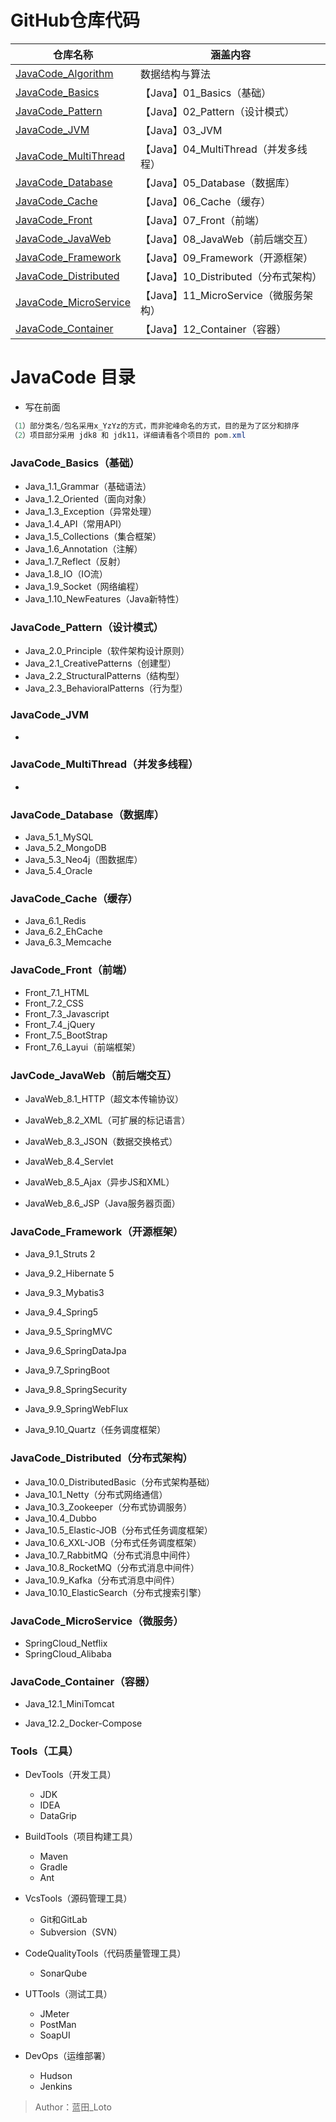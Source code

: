 # GitHub仓库代码

| 仓库名称                                                     | 涵盖内容                              |
| ------------------------------------------------------------ | ------------------------------------- |
| [JavaCode_Algorithm](https://github.com/shorfng/JavaCode_Algorithm) | 数据结构与算法                        |
| [JavaCode_Basics](https://github.com/shorfng/JavaCode_Basics) | 【Java】01_Basics（基础）             |
| [JavaCode_Pattern](https://github.com/shorfng/JavaCode_Pattern) | 【Java】02_Pattern（设计模式）        |
| [JavaCode_JVM](https://github.com/shorfng/JavaCode_JVM)      | 【Java】03_JVM                        |
| [JavaCode_MultiThread](https://github.com/shorfng/JavaCode_MultiThread) | 【Java】04_MultiThread（并发多线程）  |
| [JavaCode_Database](https://github.com/shorfng/JavaCode_Database) | 【Java】05_Database（数据库）         |
| [JavaCode_Cache](https://github.com/shorfng/JavaCode_Cache)  | 【Java】06_Cache（缓存）              |
| [JavaCode_Front](https://github.com/shorfng/JavaCode_Front)  | 【Java】07_Front（前端）              |
| [JavaCode_JavaWeb](https://github.com/shorfng/JavaCode_JavaWeb) | 【Java】08_JavaWeb（前后端交互）      |
| [JavaCode_Framework](https://github.com/shorfng/JavaCode_Framework) | 【Java】09_Framework（开源框架）      |
| [JavaCode_Distributed](https://github.com/shorfng/JavaCode_Distributed) | 【Java】10_Distributed（分布式架构）  |
| [JavaCode_MicroService](https://github.com/shorfng/JavaCode_MicroService) | 【Java】11_MicroService（微服务架构） |
| [JavaCode_Container](https://github.com/shorfng/JavaCode_Container) | 【Java】12_Container（容器）          |

# JavaCode 目录

- 写在前面

```java
（1）部分类名/包名采用x_YzYz的方式，而非驼峰命名的方式，目的是为了区分和排序
（2）项目部分采用 jdk8 和 jdk11，详细请看各个项目的 pom.xml
```



### JavaCode_Basics（基础）

- Java_1.1_Grammar（基础语法）
- Java_1.2_Oriented（面向对象）
- Java_1.3_Exception（异常处理）
- Java_1.4_API（常用API）
- Java_1.5_Collections（集合框架）
- Java_1.6_Annotation（注解）
- Java_1.7_Reflect（反射）
- Java_1.8_IO（IO流）
- Java_1.9_Socket（网络编程）
- Java_1.10_NewFeatures（Java新特性）

### JavaCode_Pattern（设计模式）

- Java_2.0_Principle（软件架构设计原则）
- Java_2.1_CreativePatterns（创建型）
- Java_2.2_StructuralPatterns（结构型）
- Java_2.3_BehavioralPatterns（行为型）

### JavaCode_JVM

-

### JavaCode_MultiThread（并发多线程）

-

### JavaCode_Database（数据库）

- Java_5.1_MySQL
- Java_5.2_MongoDB
- Java_5.3_Neo4j（图数据库）
- Java_5.4_Oracle

### JavaCode_Cache（缓存）

- Java_6.1_Redis
- Java_6.2_EhCache
- Java_6.3_Memcache

### JavaCode_Front（前端）

- Front_7.1_HTML
- Front_7.2_CSS
- Front_7.3_Javascript
- Front_7.4_jQuery
- Front_7.5_BootStrap
- Front_7.6_Layui（前端框架）

### JavCode_JavaWeb（前后端交互）

- JavaWeb_8.1_HTTP（超文本传输协议）

- JavaWeb_8.2_XML（可扩展的标记语言）
- JavaWeb_8.3_JSON（数据交换格式）
- JavaWeb_8.4_Servlet

- JavaWeb_8.5_Ajax（异步JS和XML）

- JavaWeb_8.6_JSP（Java服务器页面）

### JavaCode_Framework（开源框架）

- Java_9.1_Struts 2
- Java_9.2_Hibernate 5

- Java_9.3_Mybatis3

- Java_9.4_Spring5

- Java_9.5_SpringMVC

- Java_9.6_SpringDataJpa

- Java_9.7_SpringBoot

- Java_9.8_SpringSecurity

- Java_9.9_SpringWebFlux

- Java_9.10_Quartz（任务调度框架）


### JavaCode_Distributed（分布式架构）

- Java_10.0_DistributedBasic（分布式架构基础）
- Java_10.1_Netty（分布式网络通信）
- Java_10.3_Zookeeper（分布式协调服务）
- Java_10.4_Dubbo
- Java_10.5_Elastic-JOB（分布式任务调度框架）
- Java_10.6_XXL-JOB（分布式任务调度框架）
- Java_10.7_RabbitMQ（分布式消息中间件）
- Java_10.8_RocketMQ（分布式消息中间件）
- Java_10.9_Kafka（分布式消息中间件）
- Java_10.10_ElasticSearch（分布式搜索引擎）

### JavaCode_MicroService（微服务）

- SpringCloud_Netflix
- SpringCloud_Alibaba

### JavaCode_Container（容器）

- Java_12.1_MiniTomcat

- Java_12.2_Docker-Compose


### Tools（工具）

- DevTools（开发工具）
    - JDK
    - IDEA
    - DataGrip

- BuildTools（项目构建工具）
    - Maven
    - Gradle
    - Ant
- VcsTools（源码管理工具）
    - Git和GitLab
    - Subversion（SVN）
- CodeQualityTools（代码质量管理工具）
    - SonarQube
- UTTools（测试工具）
    - JMeter
    - PostMan
    - SoapUI
- DevOps（运维部署）
    - Hudson
    - Jenkins



> Author：蓝田_Loto
